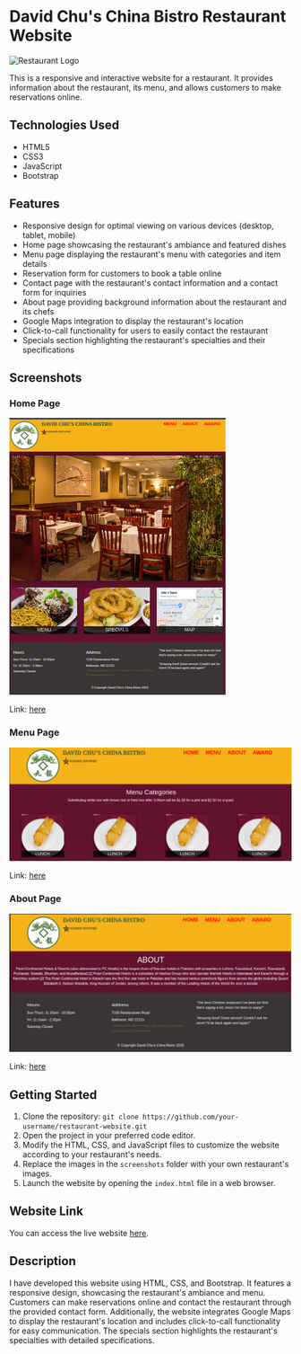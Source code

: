 # David Chu's China Bistro Restaurant Website

![Restaurant Logo](site/restaurant-logo.png)

This is a responsive and interactive website for a restaurant. It provides information about the restaurant, its menu, and allows customers to make reservations online.

## Technologies Used
- HTML5
- CSS3
- JavaScript
- Bootstrap

## Features
- Responsive design for optimal viewing on various devices (desktop, tablet, mobile)
- Home page showcasing the restaurant's ambiance and featured dishes
- Menu page displaying the restaurant's menu with categories and item details
- Reservation form for customers to book a table online
- Contact page with the restaurant's contact information and a contact form for inquiries
- About page providing background information about the restaurant and its chefs
- Google Maps integration to display the restaurant's location
- Click-to-call functionality for users to easily contact the restaurant
- Specials section highlighting the restaurant's specialties and their specifications

## Screenshots

### Home Page
![Home Page](site/home.png)

Link: [here](https://irtiza1.github.io/Resturant_Website/site/index.html)
### Menu Page
![Menu Page](site/menu.png)

Link: [here](https://irtiza1.github.io/Resturant_Website/site/menu-category.html)
### About Page
![About Page](site/About.png)

Link: [here](https://irtiza1.github.io/Resturant_Website/site/about.html)
## Getting Started
1. Clone the repository: `git clone https://github.com/your-username/restaurant-website.git`
2. Open the project in your preferred code editor.
3. Modify the HTML, CSS, and JavaScript files to customize the website according to your restaurant's needs.
4. Replace the images in the `screenshots` folder with your own restaurant's images.
5. Launch the website by opening the `index.html` file in a web browser.

## Website Link
You can access the live website [here](https://irtiza1.github.io/Resturant_Website/site/).

## Description
I have developed this website using HTML, CSS, and Bootstrap. It features a responsive design, showcasing the restaurant's ambiance and menu. Customers can make reservations online and contact the restaurant through the provided contact form. Additionally, the website integrates Google Maps to display the restaurant's location and includes click-to-call functionality for easy communication. The specials section highlights the restaurant's specialties with detailed specifications.
